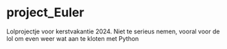 # project_Euler
Lolprojectje voor kerstvakantie 2024.
Niet te serieus nemen, vooral voor de lol om even weer wat aan te kloten met Python
